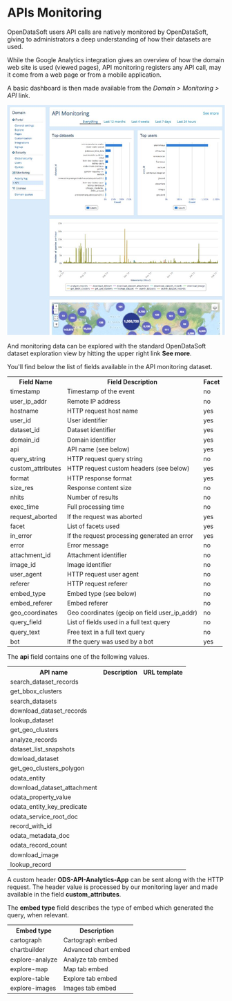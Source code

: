 # APIs Monitoring

OpenDataSoft users API calls are natively monitored by OpenDataSoft, giving to administrators a deep understanding of how their datasets are used.

While the Google Analytics integration gives an overview of how the domain web site is used (viewed pages), API monitoring registers any API call, may it come from a web page or from a mobile application.

A basic dashboard is then made available from the *Domain > Monitoring > API* link.

![An API Monitoring Dashboard](api-monitoring-en.jpg)

And monitoring data can be explored with the standard OpenDataSoft dataset exploration view by hitting the upper right link **See more**.

You'll find below the list of fields available in the API monitoring dataset.

<table>
<tr><th>Field Name</th><th>Field Description</th><th>Facet</th></tr>
<tr><td>timestamp</td><td>Timestamp of the event</td><td>no</td></tr>
<tr><td>user_ip_addr</td><td>Remote IP address</td><td>no</td></tr>
<tr><td>hostname</td><td>HTTP request host name</td><td>yes</td></tr>
<tr><td>user_id</td><td> User identifier</td><td>yes</td></tr>
<tr><td>dataset_id</td><td>Dataset identifier</td><td>yes</td></tr>
<tr><td>domain_id</td><td>Domain identifier</td><td>yes</td></tr>
<tr><td>api</td><td>API name (see below)</td><td>yes</td></tr>
<tr><td>query_string</td><td>HTTP request query string</td><td>no</td></tr>
<tr><td>custom_attributes</td><td>HTTP request custom headers (see below)</td><td>yes</td></tr>
<tr><td>format</td><td>HTTP response format</td><td>yes</td></tr>
<tr><td>size_res</td><td>Response content size</td><td>no</td></tr>
<tr><td>nhits</td><td>Number of results</td><td>no</td></tr>
<tr><td>exec_time</td><td>Full processing time</td><td>no</td></tr>
<tr><td>request_aborted</td><td>If the request was aborted</td><td>yes</td></tr>
<tr><td>facet</td><td> List of facets used</td><td>yes</td></tr>
<tr><td>in_error</td><td>If the request processing generated an error</td><td>yes</td></tr>
<tr><td>error</td><td>Error message</td><td>no</td></tr>
<tr><td>attachment_id</td><td>Attachment identifier</td><td>no</td></tr>
<tr><td>image_id</td><td>Image identifier</td><td>no</td></tr>
<tr><td>user_agent</td><td>HTTP request user agent</td><td>no</td></tr>
<tr><td>referer</td><td>HTTP request referer</td><td>no</td></tr>
<tr><td>embed_type</td><td>Embed type (see below)</td><td>no</td></tr>
<tr><td>embed_referer</td><td>Embed referer</td><td>no</td></tr>
<tr><td>geo_coordinates</td><td>Geo coordinates (geoip on field user_ip_addr)</td><td>no</td></tr>
<tr><td>query_field</td><td>List of fields used in a full text query</td><td>no</td></tr>
<tr><td>query_text</td><td>Free text in a full text query</td><td>no</td></tr>
<tr><td>bot</td><td>If the query was used by a bot</td><td>yes</td></tr>
</table>

The **api** field contains one of the following values.

<table>
<tr><th>API name</th><th>Description</th><th>URL template</th></tr>
<tr><td>search_dataset_records</td><td></td><td></td></tr>
<tr><td>get_bbox_clusters</td><td></td><td></td></tr>
<tr><td>search_datasets</td><td></td><td></td></tr>
<tr><td>download_dataset_records</td><td></td><td></td></tr>
<tr><td>lookup_dataset</td><td></td><td></td></tr>
<tr><td>get_geo_clusters</td><td></td><td></td></tr>
<tr><td>analyze_records</td><td></td><td></td></tr>
<tr><td>dataset_list_snapshots</td><td></td><td></td></tr>
<tr><td>dowload_dataset</td><td></td><td></td></tr>
<tr><td>get_geo_clusters_polygon</td><td></td><td></td></tr>
<tr><td>odata_entity</td><td></td><td></td></tr>
<tr><td>download_dataset_attachment</td><td></td><td></td></tr>
<tr><td>odata_property_value</td><td></td><td></td></tr>
<tr><td>odata_entity_key_predicate</td><td></td><td></td></tr>
<tr><td>odata_service_root_doc</td><td></td><td></td></tr>
<tr><td>record_with_id</td><td></td><td></td></tr>
<tr><td>odata_metadata_doc</td><td></td><td></td></tr>
<tr><td>odata_record_count</td><td></td><td></td></tr>
<tr><td>download_image</td><td></td><td></td></tr>
<tr><td>lookup_record</td><td></td><td></td></tr>
</table>

A custom header **ODS-API-Analytics-App** can be sent along with the HTTP request. The header value is processed by our monitoring layer and made available in the field **custom_attributes**.

The **embed type** field describes the type of embed which generated the query, when relevant.

<table>
<tr><th>Embed type</th><th>Description</th></tr>
<tr><td>cartograph</td><td>Cartograph embed</td></tr>
<tr><td>chartbuilder</td><td>Advanced chart embed</td></tr>
<tr><td>explore-analyze</td><td>Analyze tab embed</td></tr>
<tr><td>explore-map</td><td>Map tab embed</td></tr>
<tr><td>explore-table</td><td>Explore tab embed</td></tr>
<tr><td>explore-images</td><td>Images tab embed</td></tr>
</table>

